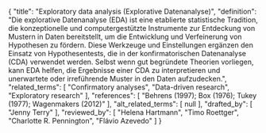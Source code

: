 {
    "title": "Exploratory data analysis (Explorative Datenanalyse)",
    "definition": "Die explorative Datenanalyse (EDA) ist eine etablierte statistische Tradition, die konzeptionelle und computergestützte Instrumente zur Entdeckung von Mustern in Daten bereitstellt, um die Entwicklung und Verfeinerung von Hypothesen zu fördern. Diese Werkzeuge und Einstellungen ergänzen den Einsatz von Hypothesentests, die in der konfirmatorischen Datenanalyse (CDA) verwendet werden. Selbst wenn gut begründete Theorien vorliegen, kann EDA helfen, die Ergebnisse einer CDA zu interpretieren und unerwartete oder irreführende Muster in den Daten aufzudecken.",
    "related_terms": [
        "Confirmatory analyses",
        "Data-driven research",
        "Exploratory research"
    ],
    "references": [
        "Behrens (1997); Box (1976); Tukey (1977); Wagenmakers (2012)"
    ],
    "alt_related_terms": [
        null
    ],
    "drafted_by": [
        "Jenny Terry"
    ],
    "reviewed_by": [
        "Helena Hartmann",
        "Timo Roettger",
        "Charlotte R. Pennington",
        "Flávio Azevedo"
    ]
}